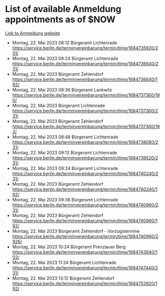 # List of available Anmeldung appointments as of $NOW
[Link to Anmeldung website](https://service.berlin.de/terminvereinbarung/termin/tag.php?termin=1&anliegen[]=120686&dienstleisterlist=122210,122217,327316,122219,327312,122227,327314,122231,327346,122243,327348,122254,122252,329742,122260,329745,122262,329748,122271,327278,122273,327274,122277,327276,330436,122280,327294,122282,327290,122284,327292,122291,327270,122285,327266,122286,327264,122296,327268,150230,329760,122297,327286,122294,327284,122312,329763,122314,329775,122304,327330,122311,327334,122309,327332,317869,122281,327352,122279,329772,122283,122276,327324,122274,327326,122267,329766,122246,327318,122251,327320,122257,327322,122208,327298,122226,327300&herkunft=http%3A%2F%2Fservice.berlin.de%2Fdienstleistung%2F120686%2F)
- Montag, 22. Mai 2023 08:12 Bürgeramt Lichtenrade https://service.berlin.de/terminvereinbarung/termin/time/1684735920/231/
- Montag, 22. Mai 2023 08:24 Bürgeramt Lichtenrade https://service.berlin.de/terminvereinbarung/termin/time/1684736640/231/
- Montag, 22. Mai 2023  Bürgeramt Zehlendorf https://service.berlin.de/terminvereinbarung/termin/time/1684736640/192/
- Montag, 22. Mai 2023 08:36 Bürgeramt Lankwitz https://service.berlin.de/terminvereinbarung/termin/time/1684737360/190/
- Montag, 22. Mai 2023  Bürgeramt Lichtenrade https://service.berlin.de/terminvereinbarung/termin/time/1684737360/231/
- Montag, 22. Mai 2023  Bürgeramt Zehlendorf https://service.berlin.de/terminvereinbarung/termin/time/1684737360/192/
- Montag, 22. Mai 2023 08:48 Bürgeramt Lichtenrade https://service.berlin.de/terminvereinbarung/termin/time/1684738080/231/
- Montag, 22. Mai 2023 09:12 Bürgeramt Lichtenrade https://service.berlin.de/terminvereinbarung/termin/time/1684739520/231/
- Montag, 22. Mai 2023 09:24 Bürgeramt Lichtenrade https://service.berlin.de/terminvereinbarung/termin/time/1684740240/231/
- Montag, 22. Mai 2023  Bürgeramt Zehlendorf https://service.berlin.de/terminvereinbarung/termin/time/1684740240/192/
- Montag, 22. Mai 2023 09:36 Bürgeramt Lichtenrade https://service.berlin.de/terminvereinbarung/termin/time/1684740960/231/
- Montag, 22. Mai 2023  Bürgeramt Zehlendorf https://service.berlin.de/terminvereinbarung/termin/time/1684740960/192/
- Montag, 22. Mai 2023  Bürgeramt Zehlendorf - Vorzugstermine https://service.berlin.de/terminvereinbarung/termin/time/1684740960/2926/
- Montag, 22. Mai 2023 10:24 Bürgeramt Prenzlauer Berg https://service.berlin.de/terminvereinbarung/termin/time/1684743840/102/
- Montag, 22. Mai 2023 11:24 Bürgeramt Lichtenrade https://service.berlin.de/terminvereinbarung/termin/time/1684747440/231/
- Montag, 22. Mai 2023 13:12 Bürgeramt Zehlendorf https://service.berlin.de/terminvereinbarung/termin/time/1684753920/192/
